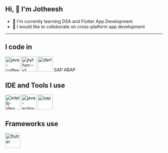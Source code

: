 ## Hi, 👋 I'm Jotheesh

- 🌲 I'm currently learning DSA and Flutter App Development
- 🍁 I would like to colloborate on cross-platform app development

---

## I code in
<img width="48" height="48" src="https://img.icons8.com/fluency/48/java-coffee-cup-logo.png" alt="java-coffee-cup-logo"/> <img width="48" height="48" src="https://img.icons8.com/color/48/python--v1.png" alt="python--v1"/> <img width="48" height="48" src="https://img.icons8.com/color/48/dart.png" alt="dart"/>      SAP ABAP

## IDE and Tools I use
<img width="48" height="48" src="https://img.icons8.com/color/48/intellij-idea.png" alt="intellij-idea"/> <img width="48" height="48" src="https://img.icons8.com/officel/16/java-eclipse.png" alt="java-eclipse"/> <img width="48" height="48" src="https://img.icons8.com/color/48/sap.png" alt="sap"/> 

## Frameworks use
<img width="48" height="48" src="https://img.icons8.com/color/48/flutter.png" alt="flutter"/>
